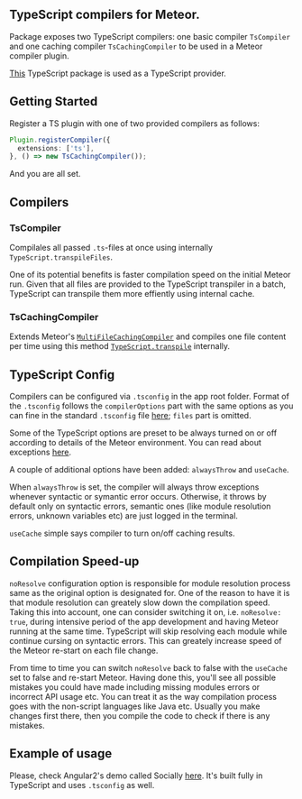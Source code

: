 ## TypeScript compilers for Meteor.

Package exposes two TypeScript compilers: one basic compiler `TsCompiler` and one caching compiler `TsCachingCompiler` to be used in a Meteor compiler plugin.

[This](https://github.com/barbatus/typescript) TypeScript package is used as a TypeScript provider.

## Getting Started
Register a TS plugin with one of two provided compilers as follows: 
````ts
Plugin.registerCompiler({
  extensions: ['ts'],
}, () => new TsCachingCompiler());
````
And you are all set.

## Compilers
### TsCompiler
Compilales all passed `.ts`-files at once using internally `TypeScript.transpileFiles`.

One of its potential benefits is faster compilation speed on the initial Meteor run. Given that all files are provided to the TypeScript transpiler in a batch, TypeScript can transpile them more effiently using internal cache.

### TsCachingCompiler
Extends Meteor's [`MultiFileCachingCompiler`](https://atmospherejs.com/meteor/caching-compiler) and compiles one file content per time using this method [`TypeScript.transpile`](https://github.com/barbatus/typescript/blob/master/typescript.js#L96) internally.

## TypeScript Config
Compilers can be configured via `.tsconfig` in the app root folder. Format of the `.tsconfig` follows the `compilerOptions` part with the same options as you can fine in the standard `.tsconfig` file [here](https://github.com/Microsoft/TypeScript/wiki/tsconfig.json); `files` part is omitted.

Some of the TypeScript options are preset to be always turned on or off according to details of the Meteor environment. You can read about exceptions [here](https://github.com/barbatus/typescript).

A couple of additional options have been added: `alwaysThrow` and `useCache`.

When `alwaysThrow` is set, the compiler will always throw exceptions whenever syntactic or symantic error occurs. Otherwise, it throws by default only on syntactic errors, semantic ones (like module resolution errors, unknown variables etc) are just logged in the terminal.

`useCache` simple says compiler to turn on/off caching results.

## Compilation Speed-up
`noResolve` configuration option is responsible for module resolution process same as the original option is designated for. One of the reason to have it is that module resolution can greately slow down the compilation speed. Taking this into account, one can consider switching it on, i.e. `noResolve: true`, during intensive period of the app development and having Meteor running at the same time. TypeScript will skip resolving each module while continue cursing on syntactic errors. This can greately increase speed of the Meteor re-start on each file change.

From time to time you can switch `noResolve` back to false with the `useCache` set to false and re-start Meteor. Having done this, you'll see all possible mistakes you could have made including missing modules errors or incorrect API usage etc. You can treat it as the way compilation process goes with the non-script languages like Java etc. Usually you make changes first there, then you compile the code to check if there is any mistakes.

## Example of usage
Please, check Angular2's demo called Socially [here](https://github.com/Urigo/Meteor-Angular2/tree/master/examples/parties). It's built fully in TypeScript and uses `.tsconfig` as well.
